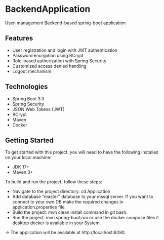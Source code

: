 # BackendApplication

User-management Backend-based spring-boot application

## Features
* User registration and login with JWT authentication
* Password encryption using BCrypt
* Role-based authorization with Spring Security
* Customized access denied handling
* Logout mechanism

## Technologies
* Spring Boot 3.0
* Spring Security
* JSON Web Tokens (JWT)
* BCrypt
* Maven
* Docker


## Getting Started
To get started with this project, you will need to have the following installed on your local machine:

* JDK 17+
* Maven 3+


To build and run the project, follow these steps:
* Navigate to the project directory: cd Application
* Add database "master" database to your mssql server. If you want to connect to your own DB make the required changes in application.properties file.
* Build the project: mvn clean install command in git bash.
* Run the project: mvn spring-boot:run or use the docker compose files if desktop docker is available in your System.

-> The application will be available at http://localhost:8080.